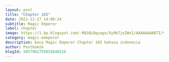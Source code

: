 ```yaml
---
layout: post 
title: "Chapter 165"
date: 2021-12-27 14:00:24
subtitle: Magic Emperor
label: chapter
image: https://1.bp.blogspot.com/-MQ3QL0quago/Xy967jeZWnI/AAAAAAAABTI/Vs7D101CCXkJybMV_vJrx0tvbEoegHaYACLcBGAsYHQ/s72-c/Magic-Emperor.jpg
category: magic-emeperor
description: baca Magic Emperor Chapter 165 bahasa indonesia 
author: Postkomik
blogId: 5057962755015646516
---
```

